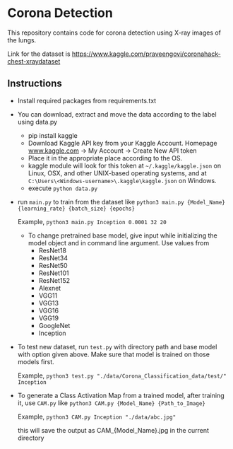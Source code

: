 # Corona Detection

This repository contains code for corona detection using X-ray images of the lungs.

Link for the dataset is https://www.kaggle.com/praveengovi/coronahack-chest-xraydataset

## Instructions

- Install required packages from requirements.txt

- You can download, extract and move the data according to the label using data.py
    - pip install kaggle
    - Download Kaggle API key from your Kaggle Account. Homepage www.kaggle.com -> My Account -> Create New API token
    - Place it in the appropriate place according to the OS.
    - kaggle module will look for this token at ```~/.kaggle/kaggle.json``` on Linux, OSX, and other UNIX-based operating systems, and at ```C:\Users\<Windows-username>\.kaggle\kaggle.json``` on Windows.
    - execute ```python data.py```

- run ```main.py``` to train from the dataset like ```python3 main.py {Model_Name} {learning_rate} {batch_size} {epochs}```

    Example, ```python3 main.py Inception 0.0001 32 20```

    - To change pretrained base model, give input while initializing the model object and in command line argument.  Use values from 
        - ResNet18 
        - ResNet34
        - ResNet50
        - ResNet101
        - ResNet152
        - Alexnet 
        - VGG11
        - VGG13
        - VGG16
        - VGG19
        - GoogleNet
        - Inception

- To test new dataset, run ```test.py``` with directory path and base model with option given above. Make sure that model is trained on those models first. 

    Example, ```python3 test.py "./data/Corona_Classification_data/test/" Inception``` 
    
    
- To generate a Class Activation Map from a trained model, after training it, use ```CAM.py``` like ```python3 CAM.py {Model_Name} {Path_to_Image}```
    
    Example, ```python3 CAM.py Inception "./data/abc.jpg"```
    
    this will save the output as CAM_{Model_Name}.jpg in the current directory
